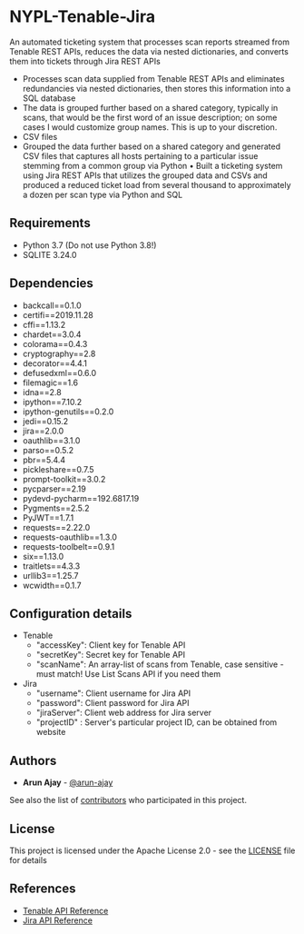 # NYPL-Tenable-Jira
An automated ticketing system that processes scan reports streamed from Tenable REST APIs, reduces the data via
nested dictionaries, and converts them into tickets through Jira REST APIs
- Processes scan data supplied from Tenable REST APIs and eliminates redundancies via nested dictionaries, then stores this information into a SQL database
- The data is grouped further based on a shared category, typically in scans, that would be the first word of an issue description; on some cases I would customize group names. This is up to your discretion. 
- CSV files 
- Grouped the data further based on a shared category and generated CSV files that captures all hosts pertaining to a
particular issue stemming from a common group via Python
• Built a ticketing system using Jira REST APIs that utilizes the grouped data and CSVs and produced a reduced ticket
load from several thousand to approximately a dozen per scan type via Python and SQL
## Requirements
- Python 3.7 (Do not use Python 3.8!)
- SQLITE 3.24.0

## Dependencies
- backcall==0.1.0
- certifi==2019.11.28
- cffi==1.13.2
- chardet==3.0.4
- colorama==0.4.3
- cryptography==2.8
- decorator==4.4.1
- defusedxml==0.6.0
- filemagic==1.6
- idna==2.8
- ipython==7.10.2
- ipython-genutils==0.2.0
- jedi==0.15.2
- jira==2.0.0
- oauthlib==3.1.0
- parso==0.5.2
- pbr==5.4.4
- pickleshare==0.7.5
- prompt-toolkit==3.0.2
- pycparser==2.19
- pydevd-pycharm==192.6817.19
- Pygments==2.5.2
- PyJWT==1.7.1
- requests==2.22.0
- requests-oauthlib==1.3.0
- requests-toolbelt==0.9.1
- six==1.13.0
- traitlets==4.3.3
- urllib3==1.25.7
- wcwidth==0.1.7

## Configuration details
- Tenable
  - "accessKey": Client key for Tenable API
  - "secretKey": Secret key for Tenable API
  - "scanName": An array-list of scans from Tenable, case sensitive - must match! Use List Scans API if you need them
- Jira
  - "username": Client username for Jira API
  - "password": Client password for Jira API
  - "jiraServer": Client web address for Jira server
  - "projectID" : Server's particular project ID, can be obtained from website

## Authors
- **Arun Ajay** - [@arun-ajay](https://github.com/arun-ajay)

See also the list of [contributors](https://github.com/NYPL/NYPL-Tenable-Jira/graphs/contributors) who participated in this project.

## License
This project is licensed under the Apache License 2.0 - see the [LICENSE](https://github.com/NYPL/NYPL-Tenable-Jira/blob/master/LICENSE) file for details

## References
- [Tenable API Reference](https://developer.tenable.com/reference)
- [Jira API Reference](https://jira.readthedocs.io/en/master/)
 
